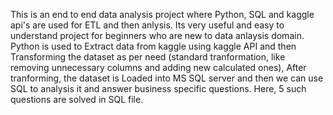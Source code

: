 This is an end to end data analysis project where Python, SQL and kaggle api's are used for ETL and then anlysis.
Its very useful and easy to understand project for beginners who are new to data anlaysis domain.
Python is used to Extract data from kaggle using kaggle API and then Transforming the dataset as per need (standard tranformation, like removing unnecessary columns and adding new calculated ones),
After tranforming, the dataset is Loaded into MS SQL server and then we can use SQL to analysis it and answer business specific questions.
Here, 5 such questions are solved in SQL file.
